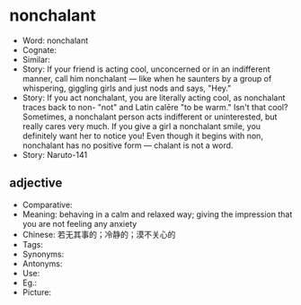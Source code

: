 # nonchalant

- Word: nonchalant
- Cognate: 
- Similar: 
- Story: If your friend is acting cool, unconcerned or in an indifferent manner, call him nonchalant — like when he saunters by a group of whispering, giggling girls and just nods and says, "Hey."
- Story: If you act nonchalant, you are literally acting cool, as nonchalant traces back to non- "not" and Latin calēre "to be warm." Isn't that cool? Sometimes, a nonchalant person acts indifferent or uninterested, but really cares very much. If you give a girl a nonchalant smile, you definitely want her to notice you! Even though it begins with non, nonchalant has no positive form — chalant is not a word.
- Story: Naruto-141

## adjective

- Comparative: 
- Meaning: behaving in a calm and relaxed way; giving the impression that you are not feeling any anxiety
- Chinese: 若无其事的；冷静的；漠不关心的
- Tags: 
- Synonyms: 
- Antonyms: 
- Use: 
- Eg.: 
- Picture: 

